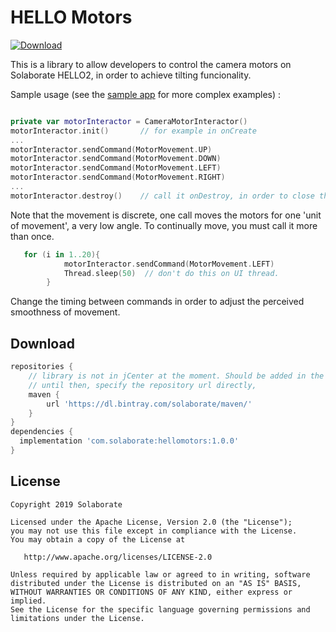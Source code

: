 HELLO Motors
============

[ ![Download](https://api.bintray.com/packages/solaborate/maven/com.solaborate.hellomotors/images/download.svg) ](https://bintray.com/solaborate/maven/com.solaborate.hellomotors/_latestVersion)

This is a library to allow developers to control the camera motors on Solaborate HELLO2, in order to achieve tilting funcionality.

Sample usage (see the [sample app][sample_link] for more complex examples) :

```kotlin

private var motorInteractor = CameraMotorInteractor()
motorInteractor.init()       // for example in onCreate
...
motorInteractor.sendCommand(MotorMovement.UP)
motorInteractor.sendCommand(MotorMovement.DOWN)
motorInteractor.sendCommand(MotorMovement.LEFT)
motorInteractor.sendCommand(MotorMovement.RIGHT)
...
motorInteractor.destroy()    // call it onDestroy, in order to close the connection 
```

Note that the movement is discrete, one call moves the motors for one 'unit of movement', a very low angle.
To continually move, you must call it more than once.
```kotlin
   for (i in 1..20){
            motorInteractor.sendCommand(MotorMovement.LEFT)
            Thread.sleep(50)  // don't do this on UI thread.
        }
```

Change the timing between commands in order to adjust the perceived smoothness of movement.



Download
--------

```groovy
repositories {
    // library is not in jCenter at the moment. Should be added in the next couple of days.
    // until then, specify the repository url directly,
    maven {
        url 'https://dl.bintray.com/solaborate/maven/'
    }
}
dependencies {
  implementation 'com.solaborate:hellomotors:1.0.0'
}
```


License
-------

    Copyright 2019 Solaborate

    Licensed under the Apache License, Version 2.0 (the "License");
    you may not use this file except in compliance with the License.
    You may obtain a copy of the License at

       http://www.apache.org/licenses/LICENSE-2.0

    Unless required by applicable law or agreed to in writing, software
    distributed under the License is distributed on an "AS IS" BASIS,
    WITHOUT WARRANTIES OR CONDITIONS OF ANY KIND, either express or implied.
    See the License for the specific language governing permissions and
    limitations under the License.

 [sample_link]: https://github.com/solaborate/HELLOMotors/tree/master/sample
